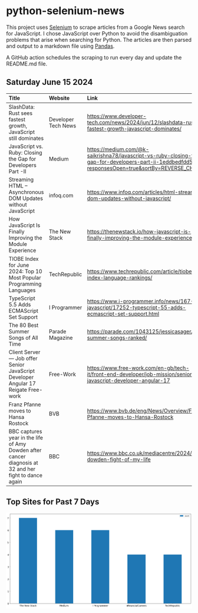 # python-selenium-news

This project uses [Selenium](https://www.seleniumhq.org/) to scrape articles from a Google News search for JavaScript.
I chose JavaScript over Python to avoid the disambiguation problems that arise when searching for Python.
The articles are then parsed and output to a markdown file using [Pandas](https://pandas.pydata.org/).

A GitHub action schedules the scraping to run every day and update the README.md file.

## Saturday June 15 2024


| Title                                                                                                 | Website             | Link                                                                                                                                              |
|:------------------------------------------------------------------------------------------------------|:--------------------|:--------------------------------------------------------------------------------------------------------------------------------------------------|
| SlashData: Rust sees fastest growth, JavaScript still dominates                                       | Developer Tech News | https://www.developer-tech.com/news/2024/jun/12/slashdata-rust-fastest-growth-javascript-dominates/                                               |
| JavaScript vs. Ruby: Closing the Gap for Developers Part -II                                          | Medium              | https://medium.com/@k-saikrishna78/javascript-vs-ruby-closing-the-gap-for-developers-part-ii-1eddbedfdd53?responsesOpen=true&sortBy=REVERSE_CHRON |
| Streaming HTML – Asynchronous DOM Updates without JavaScript                                          | infoq.com           | https://www.infoq.com/articles/html-streaming-dom-updates-without-javascript/                                                                     |
| How JavaScript Is Finally Improving the Module Experience                                             | The New Stack       | https://thenewstack.io/how-javascript-is-finally-improving-the-module-experience/                                                                 |
| TIOBE Index for June 2024: Top 10 Most Popular Programming Languages                                  | TechRepublic        | https://www.techrepublic.com/article/tiobe-index-language-rankings/                                                                               |
| TypeScript 5.5 Adds ECMAScript Set Support                                                            | I Programmer        | https://www.i-programmer.info/news/167-javascript/17252-typescript-55-adds-ecmascript-set-support.html                                            |
| The 80 Best Summer Songs of All Time                                                                  | Parade Magazine     | https://parade.com/1043125/jessicasager/best-summer-songs-ranked/                                                                                 |
| Client Server — Job offer Senior JavaScript Developer Angular 17 Reigate  Free-work                   | Free-Work           | https://www.free-work.com/en-gb/tech-it/front-end-developer/job-mission/senior-javascript-developer-angular-17                                    |
| Franz Pfanne moves to Hansa Rostock                                                                   | BVB                 | https://www.bvb.de/eng/News/Overview/Franz-Pfanne-moves-to-Hansa-Rostock                                                                          |
| BBC captures year in the life of Amy Dowden after cancer diagnosis at 32 and her fight to dance again | BBC                 | https://www.bbc.co.uk/mediacentre/2024/amy-dowden-fight-of-my-life                                                                                |
## Top Sites for Past 7 Days

![Graph of Top Sites](https://raw.githubusercontent.com/dan-mba/python-selenium-news/main/last-week.png)
